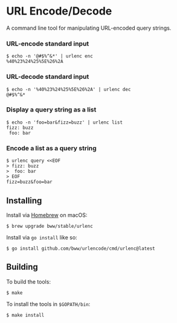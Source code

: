 # URL Encode/Decode

A command line tool for manipulating URL-encoded query strings.

### URL-encode standard input
```
$ echo -n '@#$%^&*' | urlenc enc
%40%23%24%25%5E%26%2A
```

### URL-decode standard input
```
$ echo -n '%40%23%24%25%5E%26%2A' | urlenc dec
@#$%^&*
```

### Display a query string as a list
```
$ echo -n 'foo=bar&fizz=buzz' | urlenc list
fizz: buzz
 foo: bar
```

### Encode a list as a query string
```
$ urlenc query <<EOF
> fizz: buzz
>  foo: bar
> EOF
fizz=buzz&foo=bar
```

## Installing
Install via [Homebrew](https://brew.sh/) on macOS:

```
$ brew upgrade bww/stable/urlenc
```

Install via `go install` like so:

```
$ go install github.com/bww/urlencode/cmd/urlenc@latest
```

## Building
To build the tools:
```
$ make
```

To install the tools in `$GOPATH/bin`:
```
$ make install
```


